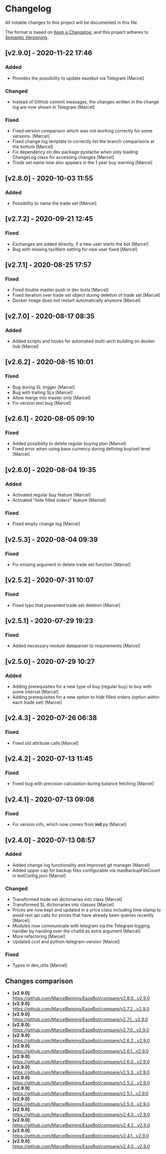 # Changelog
All notable changes to this project will be documented in this file.

The format is based on [Keep a Changelog](https://keepachangelog.com/en/1.0.0/), and this project adheres to [Semantic Versioning](https://semver.org/spec/v2.0.0.html).

## [v2.9.0] - 2020-11-22 17:46
### Added
* Provides the possibility to update eazebot via Telegram [Marcel]

### Changed
* Instead of GitHub commit messages, the changes written in the change log are now shown in Telegram [Marcel]

### Fixed
* Fixed version comparison which was not working correctly for some versions. [Marcel]
* Fixed change log template to correctly list the branch comparisons at the bottom [Marcel]
* Fix dependency on dev package pystache when only loading ChangeLog class for accessing changes [Marcel]
* Trade set name now also appears in the 1 year buy warning [Marcel]


## [v2.8.0] - 2020-10-03 11:55
### Added
* Possibility to name the trade set [Marcel]


## [v2.7.2] - 2020-09-21 12:45
### Fixed
* Exchanges are added directly, if a new user starts the bot [Marcel]
* Bug with missing taxWarn setting for new user fixed [Marcel]


## [v2.7.1] - 2020-08-25 17:57
### Fixed
* Fixed double master push in dev tools [Marcel]
* Fixed iteration over trade set object during deletion of trade set [Marcel]
* Docker image does not restart automatically anymore [Marcel]


## [v2.7.0] - 2020-08-17 08:35
### Added
* Added scripts and hooks for automated multi-arch building on docker hub [Marcel]


## [v2.6.2] - 2020-08-15 10:01
### Fixed
* Bug during SL trigger [Marcel]
* Bug with trailing SLs [Marcel]
* Allow merge into master only [Marcel]
* Fix version text bug [Marcel]


## [v2.6.1] - 2020-08-05 09:10
### Fixed
* Added possibility to delete regular buying plan [Marcel]
* Fixed error when using base currency during defining buy/sell level [Marcel]


## [v2.6.0] - 2020-08-04 19:35
### Added
* Activated regular buy feature [Marcel]
* Activated "hide filled orders" feature [Marcel]

### Fixed
* Fixed empty change log [Marcel]


## [v2.5.3] - 2020-08-04 09:39
### Fixed
* Fix missing argument in delete trade set function [Marcel]


## [v2.5.2] - 2020-07-31 10:07
### Fixed
* Fixed typo that prevented trade set deletion [Marcel]


## [v2.5.1] - 2020-07-29 19:23
### Fixed
* Added necessary module dateparser to requirements [Marcel]


## [v2.5.0] - 2020-07-29 10:27
### Added
* Adding prerequisites for a new type of buy (regular buy) to buy with some interval [Marcel]
* Adding prerequisites for a new option to hide filled orders (option within each trade set) [Marcel]


## [v2.4.3] - 2020-07-26 06:38
### Fixed
* Fixed old attribute calls [Marcel]


## [v2.4.2] - 2020-07-13 11:45
### Fixed
* Fixed bug with precision calculation during balance fetching [Marcel]


## [v2.4.1] - 2020-07-13 09:08
### Fixed
* Fix version info, which now comes from __init__.py [Marcel]


## [v2.4.0] - 2020-07-13 08:57
### Added
* Added change log functionality and improved git manager [Marcel]
* Added upper cap for backup files configurable via maxBackupFileCount in botConfig.json [Marcel]

### Changed
* Transformed trade set dictionaries into class [Marcel]
* Transformed SL dictionaries into classes [Marcel]
* Prices are now kept and updated in a price class including time stamp to avoid rest api calls for prices that have already been queries recently [Marcel]
* Modules now communicate with telegram via the Telegram logging handler by handing over the chatId as extra argument [Marcel]
* More refactoring [Marcel]
* Updated ccxt and python-telegram-version [Marcel]

### Fixed
* Typos in dev_utils [Marcel]



## Changes comparison
* **[v2.9.0]**: <https://github.com/MarcelBeining/EazeBot/compare/v2.8.0...v2.9.0>
* **[v2.9.0]**: <https://github.com/MarcelBeining/EazeBot/compare/v2.7.2...v2.9.0>
* **[v2.9.0]**: <https://github.com/MarcelBeining/EazeBot/compare/v2.7.1...v2.9.0>
* **[v2.9.0]**: <https://github.com/MarcelBeining/EazeBot/compare/v2.7.0...v2.9.0>
* **[v2.9.0]**: <https://github.com/MarcelBeining/EazeBot/compare/v2.6.2...v2.9.0>
* **[v2.9.0]**: <https://github.com/MarcelBeining/EazeBot/compare/v2.6.1...v2.9.0>
* **[v2.9.0]**: <https://github.com/MarcelBeining/EazeBot/compare/v2.6.0...v2.9.0>
* **[v2.9.0]**: <https://github.com/MarcelBeining/EazeBot/compare/v2.5.3...v2.9.0>
* **[v2.9.0]**: <https://github.com/MarcelBeining/EazeBot/compare/v2.5.2...v2.9.0>
* **[v2.9.0]**: <https://github.com/MarcelBeining/EazeBot/compare/v2.5.1...v2.9.0>
* **[v2.9.0]**: <https://github.com/MarcelBeining/EazeBot/compare/v2.5.0...v2.9.0>
* **[v2.9.0]**: <https://github.com/MarcelBeining/EazeBot/compare/v2.4.3...v2.9.0>
* **[v2.9.0]**: <https://github.com/MarcelBeining/EazeBot/compare/v2.4.2...v2.9.0>
* **[v2.9.0]**: <https://github.com/MarcelBeining/EazeBot/compare/v2.4.1...v2.9.0>
* **[v2.9.0]**: <https://github.com/MarcelBeining/EazeBot/compare/v2.4.0...v2.9.0>
